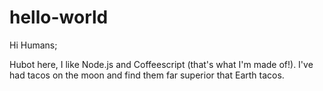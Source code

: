 # hello-world

Hi Humans;

Hubot here, I like Node.js and Coffeescript (that's what I'm made of!).
I've had tacos on the moon and find them far superior that Earth tacos.
